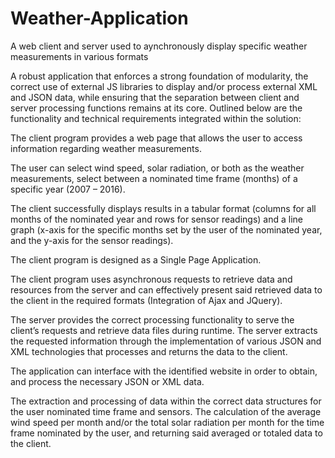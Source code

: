 # Weather-Application
A web client and server used to aynchronously display specific weather measurements in various formats

A robust application that enforces a strong foundation of modularity, the correct use of external JS libraries to display and/or process external XML
and JSON data, while ensuring that the separation between client and server processing functions remains at its core. Outlined below are the functionality and technical
requirements integrated within the solution:

The client program provides a web page that allows the user to access information regarding weather measurements.

The user can select wind speed, solar radiation, or both as the weather measurements, select between a nominated time frame (months) of a specific year (2007 – 2016). 

The client successfully displays results in a tabular format (columns for all months of the nominated year and rows for sensor readings) and a line graph (x-axis for the specific months set by the user of the nominated year, and the y-axis for the sensor readings).

The client program is designed as a Single Page Application.

The client program uses asynchronous requests to retrieve data and resources from the server and can effectively present said retrieved data to the client in the required formats (Integration of Ajax and JQuery).

The server provides the correct processing functionality to serve the client’s requests and retrieve data files during runtime. The server extracts the requested information through the implementation of various JSON and XML technologies that processes and returns the data to the client.

The application can interface with the identified website in order to obtain, and process the necessary JSON or XML data.

The extraction and processing of data within the correct data structures for the user nominated time frame and sensors.
The calculation of the average wind speed per month and/or the total solar radiation per month for the time frame nominated by the user, and returning said averaged or totaled data to the client.

